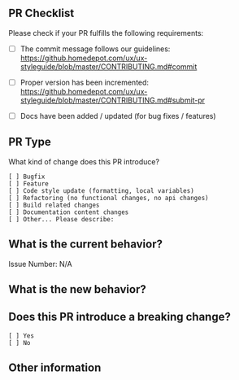 ## PR Checklist
Please check if your PR fulfills the following requirements:

- [ ] The commit message follows our guidelines: https://github.homedepot.com/ux/ux-styleguide/blob/master/CONTRIBUTING.md#commit
- [ ] Proper version has been incremented: https://github.homedepot.com/ux/ux-styleguide/blob/master/CONTRIBUTING.md#submit-pr
- [ ] Docs have been added / updated (for bug fixes / features)


## PR Type
What kind of change does this PR introduce?

<!-- Please check the one that applies to this PR using "x". -->
```
[ ] Bugfix
[ ] Feature
[ ] Code style update (formatting, local variables)
[ ] Refactoring (no functional changes, no api changes)
[ ] Build related changes
[ ] Documentation content changes
[ ] Other... Please describe:
```

## What is the current behavior?
<!-- Please describe the current behavior that you are modifying, or link to a relevant issue. -->

Issue Number: N/A


## What is the new behavior?


## Does this PR introduce a breaking change?
```
[ ] Yes
[ ] No
```

<!-- If this PR contains a breaking change, please describe the impact and migration path for existing applications below. -->


## Other information